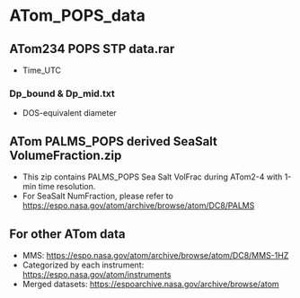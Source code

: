 # ATom_POPS_data
## ATom234 POPS STP data.rar
+ Time_UTC
### Dp_bound & Dp_mid.txt
+ DOS-equivalent diameter

## ATom PALMS_POPS derived SeaSalt VolumeFraction.zip
+ This zip contains PALMS_POPS Sea Salt VolFrac during ATom2-4 with 1-min time resolution.
+ For SeaSalt NumFraction, please refer to https://espo.nasa.gov/atom/archive/browse/atom/DC8/PALMS

## For other ATom data
+ MMS: https://espo.nasa.gov/atom/archive/browse/atom/DC8/MMS-1HZ
+ Categorized by each instrument: https://espo.nasa.gov/atom/instruments
+ Merged datasets: https://espoarchive.nasa.gov/archive/browse/atom
